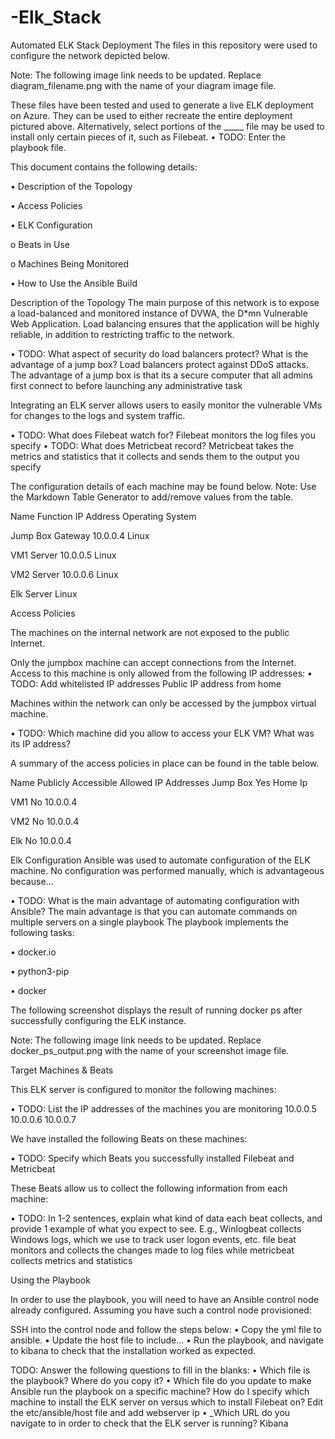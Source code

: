 # -Elk_Stack
Automated ELK Stack Deployment
The files in this repository were used to configure the network depicted below.


Note: The following image link needs to be updated. Replace diagram_filename.png with the name of your diagram image file.
 
These files have been tested and used to generate a live ELK deployment on Azure. They can be used to either recreate the entire deployment pictured above. Alternatively, select portions of the _____ file may be used to install only certain pieces of it, such as Filebeat.
•	TODO: Enter the playbook file.


This document contains the following details:

•	Description of the Topology

•	Access Policies

•	ELK Configuration

o	Beats in Use

o	Machines Being Monitored

•	How to Use the Ansible Build

Description of the Topology
The main purpose of this network is to expose a load-balanced and monitored instance of DVWA, the D*mn Vulnerable Web Application.
Load balancing ensures that the application will be highly reliable, in addition to restricting traffic to the network.

•	TODO: What aspect of security do load balancers protect? What is the advantage of a jump box? Load balancers protect against DDoS attacks. The advantage of a jump box is that its a secure computer that all admins first connect to before launching any administrative task

Integrating an ELK server allows users to easily monitor the vulnerable VMs for changes to the logs and system traffic.

•	TODO: What does Filebeat watch for? Filebeat monitors the log files you specify
•	TODO: What does Metricbeat record? Metricbeat takes the metrics and statistics that it collects and sends them to the output you specify

The configuration details of each machine may be found below. Note: Use the Markdown Table Generator to add/remove values from the table.

Name	Function	IP Address	Operating System

Jump Box	Gateway	10.0.0.4	Linux

VM1                 	Server	10.0.0.5	Linux

VM2	Server	10.0.0.6	Linux

Elk 	Server		Linux

Access Policies

The machines on the internal network are not exposed to the public Internet.

Only the jumpbox machine can accept connections from the Internet. Access to this machine is only allowed from the following IP addresses:
•	TODO: Add whitelisted IP addresses Public IP address from home

Machines within the network can only be accessed by the jumpbox virtual machine.

•	TODO: Which machine did you allow to access your ELK VM? What was its IP address?



A summary of the access policies in place can be found in the table below.

Name	Publicly Accessible	Allowed IP Addresses
Jump Box	Yes	Home Ip

VM1	No	10.0.0.4

VM2 	No	10.0.0.4

Elk	No	10.0.0.4

Elk Configuration
Ansible was used to automate configuration of the ELK machine. No configuration was performed manually, which is advantageous because...

•	TODO: What is the main advantage of automating configuration with Ansible? The main advantage is that you can automate commands on multiple servers on a single playbook
The playbook implements the following tasks:

•	docker.io

•	python3-pip

•	docker

The following screenshot displays the result of running docker ps after successfully configuring the ELK instance.

Note: The following image link needs to be updated. Replace docker_ps_output.png with the name of your screenshot image file.
 
Target Machines & Beats

This ELK server is configured to monitor the following machines:

•	TODO: List the IP addresses of the machines you are monitoring 10.0.0.5 10.0.0.6 10.0.0.7

We have installed the following Beats on these machines:

•	TODO: Specify which Beats you successfully installed Filebeat and Metricbeat 

These Beats allow us to collect the following information from each machine:

•	TODO: In 1-2 sentences, explain what kind of data each beat collects, and provide 1 example of what you expect to see. E.g., Winlogbeat collects Windows logs, which we use to track user logon events, etc. file beat monitors and collects the changes made to log files while metricbeat collects metrics and statistics 

Using the Playbook

In order to use the playbook, you will need to have an Ansible control node already configured. Assuming you have such a control node provisioned:

SSH into the control node and follow the steps below:
•	Copy the yml file to ansible.
•	Update the host file to include...
•	Run the playbook, and navigate to kibana to check that the installation worked as expected.

TODO: Answer the following questions to fill in the blanks:
•	Which file is the playbook? Where do you copy it?
•	Which file do you update to make Ansible run the playbook on a specific machine? How do I specify which machine to install the ELK server on versus which to install Filebeat on? Edit the etc/ansible/host file and add webserver ip
•	_Which URL do you navigate to in order to check that the ELK server is running? Kibana

